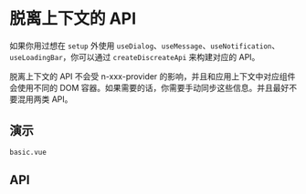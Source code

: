 # 脱离上下文的 API

如果你用过想在 `setup` 外使用 `useDialog`、`useMessage`、`useNotification`、`useLoadingBar`，你可以通过 `createDiscreateApi` 来构建对应的 API。

<n-alert title="注意" type="warning">
  脱离上下文的 API 不会受 <n-text code>n-xxx-provider</n-text> 的影响，并且和应用上下文中对应组件会使用不同的 DOM 容器。如果需要的话，你需要手动同步这些信息。并且最好不要混用两类 API。
</n-alert>

## 演示

```demo
basic.vue
```

## API
